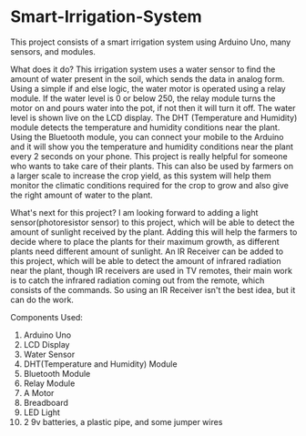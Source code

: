 # Smart-Irrigation-System
This project consists of a smart irrigation system using Arduino Uno, many sensors, and modules.

What does it do?
This irrigation system uses a water sensor to find the amount of water present in the soil, which sends the data in analog form. Using a simple if and else logic, the water motor is operated using a relay module. If the water level is 0 or below 250, the relay module turns the motor on and pours water into the pot, if not then it will turn it off. The water level is shown live on the LCD display. The DHT (Temperature and Humidity) module detects the temperature and humidity conditions near the plant. Using the Bluetooth module, you can connect your mobile to the Arduino and it will show you the temperature and humidity conditions near the plant every 2 seconds on your phone. This project is really helpful for someone who wants to take care of their plants. This can also be used by farmers on a larger scale to increase the crop yield, as this system will help them monitor the climatic conditions required for the crop to grow and also give the right amount of water to the plant.

What's next for this project?
I am looking forward to adding a light sensor(photoresistor sensor) to this project, which will be able to detect the amount of sunlight received by the plant. Adding this will help the farmers to decide where to place the plants for their maximum growth, as different plants need different amount of sunlight. An IR Receiver can be added to this project, which will be able to detect the amount of infrared radiation near the plant, though IR receivers are used in TV remotes, their main work is to catch the infrared radiation coming out from the remote, which consists of the commands. So using an IR Receiver isn't the best idea, but it can do the work.

Components Used:
1) Arduino Uno
2) LCD Display
3) Water Sensor
4) DHT(Temperature and Humidity) Module
5) Bluetooth Module
6) Relay Module
7) A Motor
8) Breadboard
9) LED Light
10) 2 9v batteries, a plastic pipe, and some jumper wires
